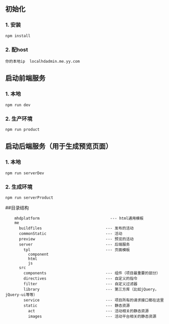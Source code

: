 ## 初始化
### 1. 安装

    npm install

### 2. 配host

    你的本地ip  localhdadmin.me.yy.com

## 启动前端服务
### 1. 本地

    npm run dev

### 2. 生产环境

    npm run product


## 启动后端服务（用于生成预览页面）
### 1. 本地

    npm run serverDev

### 2. 生成环境

    npm run serverProduct

##目录结构

    	mhdplatform                               --- html通用模板
        me
          buildfiles                            --- 发布的活动
          commonStatic                          --- 活动
          preview                               --- 预览的活动
          server                                --- 后端服务
            tpl                                 --- 页面模板
              component
              html
              js
          src
            components                          --- 组件（项目最重要的部分）
            directives                          --- 自定义的指令
            filter                              --- 自定义过滤器
            library                             --- 第三方库（比如jQuery，jQuery-ui等等）
            service                             --- 项目所有的请求接口都在这里
            static                              --- 静态资源
              act                               --- 活动相关的静态资源
              images                            --- 活动平台相关的静态资源
